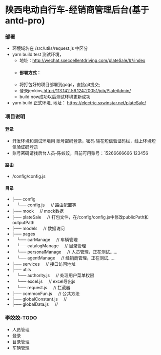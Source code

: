 # 陕西电动自行车-经销商管理后台(基于antd-pro)

### 部署
-   环境域名在 /src/utils/request.js 中区分
-   yarn build:test  测试环境，
    - 地址：http://wechat.sxeccellentdriving.com/plateSale/#/:index
    - #### 部署方式： 
    - 将打包好的项目部署到gogs，直接git提交;
    - 登录jenkins,http://113.142.56.124:20051/job/PlateAdmin/
    - build now成功以后测试环境更新成功
-   yarn build       正式环境, 地址： https://electric.sxwinstar.net/plateSale/

### 项目说明
#### 登录
- 开发环境和测试环境用 账号密码登录，密码 输在短信验证码栏，线上环境短信验证码登录
- 账号密码请找后台人员-陈姣姣，目前可用账号：15266666666   123456

#### 路由
- /config/config.js


#### 目录
- ├── config 
- &nbsp; &nbsp; └── config.js &nbsp; &nbsp;  // 路由配置等
- ├── mock &nbsp; &nbsp; // mock数据
- ├── plateSale  &nbsp; &nbsp; // 打包文件，在/config/config.js中修改publicPath和outputPath
- ├── models &nbsp; &nbsp;  // 数据访问
- ├── pages
- &nbsp; &nbsp; └── carManage &nbsp; &nbsp; // 车辆管理
- &nbsp; &nbsp; └── catalogManage &nbsp; &nbsp; // 目录管理
- &nbsp; &nbsp; └── personalManage &nbsp; &nbsp; // 人员管理，正在测试......
- &nbsp; &nbsp; └── agentManage &nbsp; &nbsp; // 经销商管理，正在测试......
- ├── services   &nbsp; &nbsp; // 接口访问地址
- ├── utils   
- &nbsp; &nbsp; └── authority.js &nbsp; &nbsp; // 处理用户菜单权限
- &nbsp; &nbsp; └── excel.js &nbsp; &nbsp; // excel导出js
- &nbsp; &nbsp; └── request.js &nbsp; &nbsp; // 拦截器
- ├── commonFun.js   &nbsp; &nbsp; // 公共方法
- ├── globalConstant.js   &nbsp; &nbsp; // 
- ├── globalData.js   &nbsp; &nbsp; // 

### 李姣姣-TODO
- 人员管理
- 登录
- 目录管理
- 车辆管理

    



